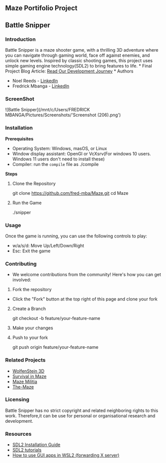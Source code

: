 ## Maze Portifolio Project

## Battle Snipper

### Introduction
Battle Snipper is a maze shooter game, with a thrilling 3D adventure where you can navigate through gaming world, face off against enemies, and unlock new levels. Inspired by classic shooting games, this project uses simple gaming engine technology(SDL2) to bring features to life.
	* Final Project Blog Article: [Read Our Development Journey](https://medium.com/@noelreeds/battlefield-snipper-maze-6ed432ae9430)
	* Authors

  * Noel Reeds - [LinkedIn]()
  * Fredrick Mbanga - [LinkedIn](https://ke.linkedin.com/in/frederick-mbanga-046755210)

### ScreenShot
![Battle Snipper](/mnt/c/Users/FREDRICK MBANGA/Pictures/Screenshots/'Screenshot (206).png')


### Installation
**Prerequisites**
* Operating System: Windows, masOS, or Linux
* Window display assistant: OpenGl or VcXsrv(For windows 10 users. Windows 11 users don't need to install these)
* Compiler: run the `compile` file as ./compile


**Steps**
1. Clone the Repository

	git clone https://github.com/fred-mba/Maze.git
	cd Maze

2. Run the Game

	./snipper


### Usage
Once the game is running, you can use the following controls to play:
* w/a/s/d: Move Up/Left/Down/Right
* Esc: Exit the game


### Contributing
* We welcome contributions from the community! Here's how you can get involved:
1. Fork the repository
- Click the "Fork" button at the top right of this page and clone your fork

2. Create a Branch

	git checkout -b feature/your-feature-name
3. Make your changes
4. Push to your fork

	git push origin feature/your-feature-name


### Related Projects
* [WolfenStein 3D](https://wolfenstein.fandom.com/wiki/Wolfenstein_3D)
* [Survival in Maze](https://www.taptap.io/app/33614673?hreflang=id_ID)
* [Maze Militia](https://www.youtube.com/watch?v=RM1W-Ft9Udc)
* [The-Maze](https://github.com/Alph-aine/The-Maze)


### Licensing
Battle Snipper has no strict copyright and related neighboring rights to this work. Therefore,it can be use for personal or organisational research and development.



### Resources
* [SDL2 Installation Guide](https://wiki.libsdl.org/SDL2/Installation)
* [SDL2 tutorials](https://lazyfoo.net/tutorials/SDL/index.php)
* [How to use GUI apps in WSL2 (forwarding X server)](https://aalonso.dev/blog/2021/how-to-use-gui-apps-in-wsl2-forwarding-x-server-cdj)
